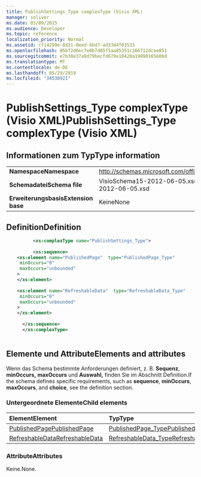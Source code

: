 ```yaml
---
title: PublishSettings_Type complexType (Visio XML)
manager: soliver
ms.date: 03/09/2015
ms.audience: Developer
ms.topic: reference
localization_priority: Normal
ms.assetid: cf14299e-8d21-0eed-bbd7-ad33d4f03533
ms.openlocfilehash: 05bf2d6ec7e0b7d05f5aa85351c266712dcee851
ms.sourcegitcommit: e7b38e37a9d79becfd679e10420a19890165606d
ms.translationtype: MT
ms.contentlocale: de-DE
ms.lasthandoff: 05/29/2019
ms.locfileid: "34538921"
---
```

# <a name="publishsettings_type-complextype-visio-xml"></a><span data-ttu-id="5c1bf-102">PublishSettings_Type complexType (Visio XML)</span><span class="sxs-lookup"><span data-stu-id="5c1bf-102">PublishSettings_Type complexType (Visio XML)</span></span>

## <a name="type-information"></a><span data-ttu-id="5c1bf-103">Informationen zum Typ</span><span class="sxs-lookup"><span data-stu-id="5c1bf-103">Type information</span></span>

|||
|:-----|:-----|
|<span data-ttu-id="5c1bf-104">**Namespace**</span><span class="sxs-lookup"><span data-stu-id="5c1bf-104">**Namespace**</span></span> <br/> |http://schemas.microsoft.com/office/visio/2011/1/core  <br/> |
|<span data-ttu-id="5c1bf-105">**Schemadatei**</span><span class="sxs-lookup"><span data-stu-id="5c1bf-105">**Schema file**</span></span> <br/> |<span data-ttu-id="5c1bf-106">VisioSchema15-2012-06-05.xsd</span><span class="sxs-lookup"><span data-stu-id="5c1bf-106">VisioSchema15-2012-06-05.xsd</span></span>  <br/> |
|<span data-ttu-id="5c1bf-107">**Erweiterungsbasis**</span><span class="sxs-lookup"><span data-stu-id="5c1bf-107">**Extension base**</span></span> <br/> |<span data-ttu-id="5c1bf-108">Keine</span><span class="sxs-lookup"><span data-stu-id="5c1bf-108">None</span></span>  <br/> |
   
## <a name="definition"></a><span data-ttu-id="5c1bf-109">Definition</span><span class="sxs-lookup"><span data-stu-id="5c1bf-109">Definition</span></span>

```XML
          <xs:complexType name="PublishSettings_Type">
          
          <xs:sequence>
    <xs:element name="PublishedPage"  type="PublishedPage_Type"
     minOccurs="0"
     maxOccurs="unbounded"
    >
    </xs:element>
    
    <xs:element name="RefreshableData"  type="RefreshableData_Type"
     minOccurs="0"
     maxOccurs="unbounded"
    >
    </xs:element>
    
      </xs:sequence>
      </xs:complexType>
      
```

## <a name="elements-and-attributes"></a><span data-ttu-id="5c1bf-110">Elemente und Attribute</span><span class="sxs-lookup"><span data-stu-id="5c1bf-110">Elements and attributes</span></span>

<span data-ttu-id="5c1bf-111">Wenn das Schema bestimmte Anforderungen definiert, z. B. **Sequenz**, **minOccurs,** **maxOccurs** und **Auswahl,** finden Sie im Abschnitt Definition.</span><span class="sxs-lookup"><span data-stu-id="5c1bf-111">If the schema defines specific requirements, such as **sequence**, **minOccurs**, **maxOccurs**, and **choice**, see the definition section.</span></span> 
  
### <a name="child-elements"></a><span data-ttu-id="5c1bf-112">Untergeordnete Elemente</span><span class="sxs-lookup"><span data-stu-id="5c1bf-112">Child elements</span></span>

|<span data-ttu-id="5c1bf-113">**Element**</span><span class="sxs-lookup"><span data-stu-id="5c1bf-113">**Element**</span></span>|<span data-ttu-id="5c1bf-114">**Typ**</span><span class="sxs-lookup"><span data-stu-id="5c1bf-114">**Type**</span></span>|<span data-ttu-id="5c1bf-115">**Beschreibung**</span><span class="sxs-lookup"><span data-stu-id="5c1bf-115">**Description**</span></span>|
|:-----|:-----|:-----|
|[<span data-ttu-id="5c1bf-116">PublishedPage</span><span class="sxs-lookup"><span data-stu-id="5c1bf-116">PublishedPage</span></span>](publishedpage-element-publishsettings_type-complextypevisio-xml.md) <br/> |[<span data-ttu-id="5c1bf-117">PublishedPage_Type</span><span class="sxs-lookup"><span data-stu-id="5c1bf-117">PublishedPage_Type</span></span>](publishedpage_type-complextypevisio-xml.md) <br/> ||
|[<span data-ttu-id="5c1bf-118">RefreshableData</span><span class="sxs-lookup"><span data-stu-id="5c1bf-118">RefreshableData</span></span>](refreshabledata-element-publishsettings_type-complextypevisio-xml.md) <br/> |[<span data-ttu-id="5c1bf-119">RefreshableData_Type</span><span class="sxs-lookup"><span data-stu-id="5c1bf-119">RefreshableData_Type</span></span>](refreshabledata_type-complextypevisio-xml.md) <br/> ||
   
### <a name="attributes"></a><span data-ttu-id="5c1bf-120">Attribute</span><span class="sxs-lookup"><span data-stu-id="5c1bf-120">Attributes</span></span>

<span data-ttu-id="5c1bf-121">Keine.</span><span class="sxs-lookup"><span data-stu-id="5c1bf-121">None.</span></span>
  

